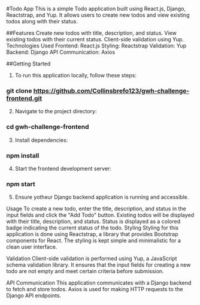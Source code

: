 #Todo App
This is a simple Todo application built using React.js, Django, Reactstrap, and Yup. It allows users to create new todos and view existing todos along with their status.

##Features
Create new todos with title, description, and status.
View existing todos with their current status.
Client-side validation using Yup.
Technologies Used
Frontend: React.js
Styling: Reactstrap
Validation: Yup
Backend: Django
API Communication: Axios

##Getting Started
1. To run this application locally, follow these steps:
### git clone https://github.com/Collinsbrefo123/gwh-challenge-frontend.git

2. Navigate to the project directory:
### cd gwh-challenge-frontend

3. Install dependencies:
### npm install

4. Start the frontend development server:
### npm start

5. Ensure yotheur Django backend application is running and accessible.

Usage
To create a new todo, enter the title, description, and status in the input fields and click the "Add Todo" button.
Existing todos will be displayed with their title, description, and status.
Status is displayed as a colored badge indicating the current status of the todo.
Styling
Styling for this application is done using Reactstrap, a library that provides Bootstrap components for React. The styling is kept simple and minimalistic for a clean user interface.

Validation
Client-side validation is performed using Yup, a JavaScript schema validation library. It ensures that the input fields for creating a new todo are not empty and meet certain criteria before submission.

API Communication
This application communicates with a Django backend to fetch and store todos. Axios is used for making HTTP requests to the Django API endpoints.